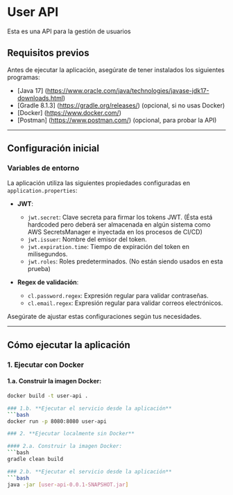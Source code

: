 # User API

Esta es una API para la gestión de usuarios

## Requisitos previos

Antes de ejecutar la aplicación, asegúrate de tener instalados los siguientes programas:

- [Java 17] (https://www.oracle.com/java/technologies/javase-jdk17-downloads.html)
- [Gradle 8.1.3] (https://gradle.org/releases/) (opcional, si no usas Docker)
- [Docker] (https://www.docker.com/)
- [Postman] (https://www.postman.com/) (opcional, para probar la API)

---

## Configuración inicial

### Variables de entorno

La aplicación utiliza las siguientes propiedades configuradas en `application.properties`:

- **JWT**:
  - `jwt.secret`: Clave secreta para firmar los tokens JWT. (Ésta está hardcoded pero deberá ser almacenada en algún sistema como AWS SecretsManager e inyectada en los procesos de CI/CD)
  - `jwt.issuer`: Nombre del emisor del token.
  - `jwt.expiration.time`: Tiempo de expiración del token en milisegundos.
  - `jwt.roles`: Roles predeterminados. (No están siendo usados en esta prueba)

- **Regex de validación**:
  - `cl.password.regex`: Expresión regular para validar contraseñas.
  - `cl.email.regex`: Expresión regular para validar correos electrónicos.

Asegúrate de ajustar estas configuraciones según tus necesidades.

---

## Cómo ejecutar la aplicación

### 1. **Ejecutar con Docker**

#### 1.a. Construir la imagen Docker:
```bash
docker build -t user-api .

### 1.b. **Ejecutar el servicio desde la aplicación**
```bash
docker run -p 8080:8080 user-api

### 2. **Ejecutar localmente sin Docker**

#### 2.a. Construir la imagen Docker:
```bash
gradle clean build

### 2.b. **Ejecutar el servicio desde la aplicación**
```bash
java -jar [user-api-0.0.1-SNAPSHOT.jar]